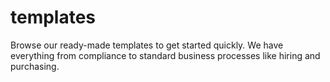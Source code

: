 # templates
Browse our ready-made templates to get started quickly. We have everything from compliance to standard business processes like hiring and purchasing.
